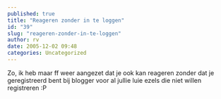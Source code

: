 ```yaml
---
published: true
title: "Reageren zonder in te loggen"
id: "39"
slug: "reageren-zonder-in-te-loggen"
author: rv
date: 2005-12-02 09:48
categories: Uncategorized
---
```

Zo, ik heb maar ff weer aangezet dat je ook kan reageren zonder dat je geregistreerd bent bij blogger voor al jullie luie ezels die niet willen registreren :P